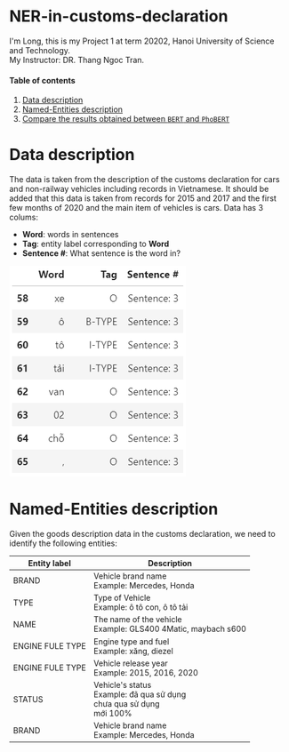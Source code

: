 # NER-in-customs-declaration
I'm Long, this is my Project 1 at term 20202, Hanoi University of Science and Technology. <br />
My Instructor: DR. Thang Ngoc Tran.

#### Table of contents
1. [Data description](#description)
2. [Named-Entities description](#NEs)
3. [Compare the results obtained between `BERT` and `PhoBERT`](#compare)

# <a name="description"></a> Data description
The data is taken from the description of the customs declaration for cars and non-railway vehicles including records in Vietnamese. It should be added that this data is taken from records for 2015 and 2017 and the first few months of 2020 and the main item of vehicles is cars.
Data has 3 colums:

  - **Word**: words in sentences
  - **Tag**: entity label corresponding to **Word**
  - **Sentence #**: What sentence is the word in?

![alt text](https://github.com/longhoangphi225/NER-in-customs-declaration/blob/main/data.png)

# <a name="NEs"></a> Named-Entities description

Given the goods description data in the customs declaration, we need to identify the following entities:


Entity label | Description
---|---
BRAND | Vehicle brand name <br />Example: Mercedes, Honda
TYPE | Type of Vehicle <br />Example: ô tô con, ô tô tải
NAME | The name of the vehicle <br />Example: GLS400 4Matic, maybach s600
ENGINE FULE TYPE | Engine type and fuel <br />Example: xăng, diezel
ENGINE FULE TYPE | Vehicle release year <br />Example: 2015, 2016, 2020
STATUS | Vehicle's status <br />Example: đã qua sử dụng<br />chưa qua sử dụng<br />mới 100%
BRAND | Vehicle brand name <br />Example: Mercedes, Honda
